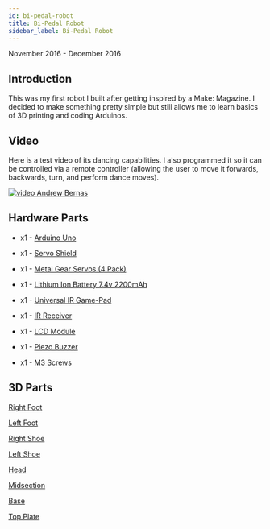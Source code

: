 ```yaml
---
id: bi-pedal-robot
title: Bi-Pedal Robot
sidebar_label: Bi-Pedal Robot
---
```


November 2016 - December 2016

## Introduction

This was my first robot I built after getting inspired by a Make: Magazine. I decided to make something pretty simple but still allows me to learn basics of 3D printing and coding Arduinos. 

## Video

Here is a test video of its dancing capabilities. I also programmed it so it can be controlled via a remote controller (allowing  the user to move it forwards, backwards, turn, and perform dance moves).

[![video Andrew Bernas](assets/robots/bi-pedal-robot/video.jpg)](https://www.youtube.com/watch?v=wKSRsIeH-PE)

## Hardware Parts

* x1 - [Arduino Uno](https://www.amazon.com/Arduino-A000066-ARDUINO-UNO-R3/dp/B008GRTSV6)

* x1 - [Servo Shield](https://www.amazon.com/KEYESTUDIO-16-Channel-12-bit-Shield-Arduino/dp/B0797JK4RW/ref=sr_1_3?dchild=1&keywords=arduino+servo+shield&qid=1595815371&sr=8-3)

* x1 - [Metal Gear Servos (4 Pack)](https://www.amazon.com/RioRand-MG995-Metal-Speed-Torque/dp/B00M8TXSBO)

* x1 - [Lithium Ion Battery 7.4v 2200mAh](https://www.amazon.com/Manufacture-Lithium-Battery-2200mah-Lighting/dp/B01LXXG35T)

* x1 - [Universal IR Game-Pad](https://www.robotgeek.com/universal-ir-game-pad.aspx)

* x1 - [IR Receiver](https://www.robotgeek.com/robotgeek-ir-receiver.aspx)

* x1 - [LCD Module](https://www.amazon.com/SunFounder-Serial-Module-Arduino-Mega2560/dp/B071Y6JX3H?ref_=fsclp_pl_dp_1&th=1)

* x1 - [Piezo Buzzer](https://www.amazon.com/GFORTUN-Terminals-Electronic-Continuous-Industrial/dp/B0716FD838/ref=sr_1_3?dchild=1&keywords=piezo+buzzer&qid=1595816919&sr=8-3)

* x1 - [M3 Screws](https://www.amazon.com/Washers-1200PCS-Sutemribor-Assortment-Wrenches/dp/B07H4MG7TC/ref=sr_1_4?crid=1EVK5TVWMPEXV&dchild=1&keywords=m3+screw&qid=1595816961&sprefix=M3++sc%2Caps%2C215&sr=8-4)

## 3D Parts

[Right Foot](https://cdn.thingiverse.com/assets/98/54/36/03/7e/Foot_Right.stl)

[Left Foot](https://cdn.thingiverse.com/assets/60/f7/e9/cf/62/Foot_Left.stl)

[Right Shoe](https://cdn.thingiverse.com/assets/fb/ed/a7/8e/61/Shoe_Right.stl)

[Left Shoe](https://cdn.thingiverse.com/assets/0a/d5/d2/07/76/Shoe_Left.stl)

[Head](https://cdn.thingiverse.com/assets/f8/39/df/bb/dd/Head.stl)

[Midsection](https://cdn.thingiverse.com/assets/3b/86/3a/ec/91/Midsection.stl)

[Base](https://cdn.thingiverse.com/assets/92/10/40/bd/ed/Base.stl)

[Top Plate](https://cdn.thingiverse.com/assets/18/42/fc/30/a5/Top_Plate.stl)


